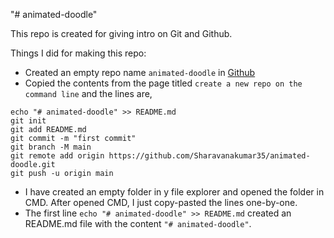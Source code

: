 "# animated-doodle" 

This repo is created for giving intro on Git and Github.

Things I did for making this repo:

+ Created an empty repo name `animated-doodle` in [Github](https://github.com/new)
+ Copied the contents from the page titled `create a new repo on the command line` and the lines are,
```
echo "# animated-doodle" >> README.md
git init
git add README.md
git commit -m "first commit"
git branch -M main
git remote add origin https://github.com/Sharavanakumar35/animated-doodle.git
git push -u origin main
```
+ I have created an empty folder in y file explorer and opened the folder in CMD. After opened CMD, I just copy-pasted the lines one-by-one. 
+ The first line `echo "# animated-doodle" >> README.md` created an README.md file with the content `"# animated-doodle"`.